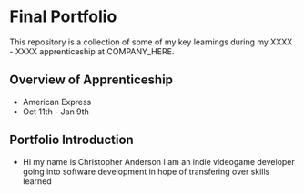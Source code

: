 # Final Portfolio

This repository is a collection of some of my key learnings during my XXXX - XXXX apprenticeship at COMPANY_HERE.

## Overview of Apprenticeship
- American Express
- Oct 11th - Jan 9th

## Portfolio Introduction
- Hi my name is Christopher Anderson I am an indie videogame developer going into software development in hope of transfering over skills learned
